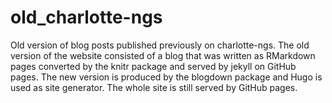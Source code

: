 # old_charlotte-ngs
Old version of blog posts published previously on charlotte-ngs. The old version of the website consisted of a blog that was written as RMarkdown pages converted by the knitr package and served by jekyll on GitHub pages. The new version is produced by the blogdown package and Hugo is used as site generator. The whole site is still served by GitHub pages. 
